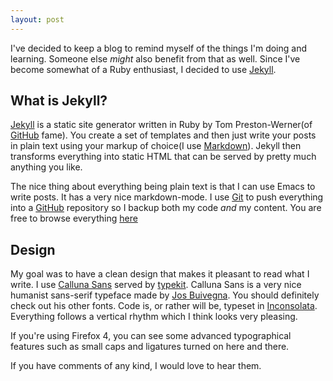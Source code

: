 ```yaml
---
layout: post
---
```


I've decided to keep a blog to remind myself of the things I'm doing
and learning. Someone else *might* also benefit from that as
well. Since I've become somewhat of a Ruby enthusiast, I decided to
use [Jekyll][].

## What is Jekyll?

[Jekyll][] is a static site generator written in Ruby by Tom
Preston-Werner(of [GitHub][] fame). You create a set of templates and
then just write your posts in plain text using your
markup of choice(I use [Markdown][]). Jekyll then transforms everything
into static HTML that can be served by pretty much anything you like.

The nice thing about everything being plain text is that I can use
Emacs to write posts. It has a very nice markdown-mode. I use [Git][]
to push everything into a [GitHub][] repository so I backup both my
code *and* my content. You are free to browse everything [here][1]

## Design

My goal was to have a clean design that makes it pleasant to read what
I write. I use [Calluna Sans][cs] served by [typekit][]. Calluna Sans
is a very nice humanist sans-serif typeface made by [Jos
Buivegna][jb]. You should definitely check out his other fonts. Code
is, or rather will be, typeset in [<span
class="inconsolata">Inconsolata</span>][i]. Everything follows a
vertical rhythm which I think looks very pleasing.

If you're using Firefox 4, you can see some advanced
typographical features such as small caps and ligatures turned on here
and there.

If you have comments of any kind, I would love to hear them.

[Jekyll]: <https://github.com/mojombo/jekyll>
[Markdown]: <http://daringfireball.net/projects/markdown/>
[Git]: <http://git-scm.com/>
[Github]: <https://www.github.com>
[Heroku]: <http://www.heroku.com>
[cs]: <http://www.josbuivenga.demon.nl/calluna.html>
[jb]: <http://www.josbuivenga.demon.nl/index.html>
[typekit]: <http://www.typekit.com>
[i]:<http://www.levien.com/type/myfonts/inconsolata.html>
[1]: <https://github.com/miloshadzic/miloshadzic.com>
